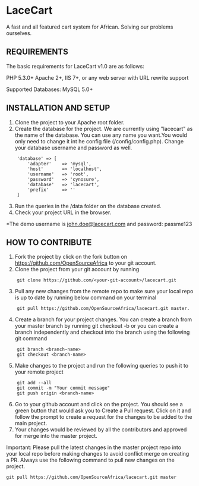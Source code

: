 LaceCart
========
A fast and all featured cart system for African. Solving our problems ourselves.

REQUIREMENTS
------------

The basic requirements for LaceCart v1.0 are as follows:

PHP 5.3.0+
Apache 2+, IIS 7+, or any web server with URL rewrite support

Supported Databases:
MySQL 5.0+

INSTALLATION AND SETUP
----------------------
1. Clone the project to your Apache root folder.
2. Create the database for the project. We are currently using "lacecart" as the name of the database. You can use any name you want.You would only need to change it int he config file (/config/config.php). Change your database username and password as well.
```
    'database' => [
        'adapter'    => 'mysql',
        'host'       => 'localhost',
        'username'   => 'root',
        'password'   => 'cynosure',
        'database'   => 'lacecart',
        'prefix'     => ''
    ]
```
3. Run the queries in the /data folder on the database created.
4. Check your project URL in the browser.

*The demo username is john.doe@lacecart.com and password: passme123



HOW TO CONTRIBUTE
-----------------
1. Fork the project by click on the fork button on https://github.com/OpenSourceAfrica to your git account.
2. Clone the project from your git account by running
```
	git clone https://github.com/<your-git-account>/lacecart.git
```
3. Pull any new changes from the remote repo to make sure your local repo is up to date by running below command on your terminal
```
	git pull https://github.com/OpenSourceAfrica/lacecart.git master.
```
4. Create a branch for your project changes. You can create a branch from your master branch by running git checkout -b <branch-name> or you can create a branch independently and checkout into the branch using the following git command
```	
	git branch <branch-name>
	git checkout <branch-name>
```

5. Make changes to the project and run the following queries to push it to your remote project
```
	git add --all
	git commit -m "Your commit message"
	git push origin <branch-name>
```

6. Go to your github account and click on the project. You should see a green button that would ask you to Create a Pull request. Click on it and follow the prompt to create a request for the changes to be added to the main project.
7. Your changes would be reviewed by all the contributors and approved for merge into the master project.

Important: Please pull the latest changes in the master project repo into your local repo before making changes to avoid conflict merge on creating a PR. Always use the following command to pull new changes on the project.
```
git pull https://github.com/OpenSourceAfrica/lacecart.git master
```
